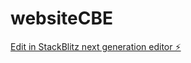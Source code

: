 # websiteCBE

[Edit in StackBlitz next generation editor ⚡️](https://stackblitz.com/~/github.com/Kal-droid/websiteCBE)